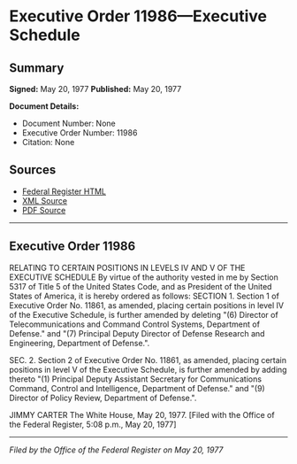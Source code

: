 # Executive Order 11986—Executive Schedule

## Summary

**Signed:** May 20, 1977
**Published:** May 20, 1977

**Document Details:**
- Document Number: None
- Executive Order Number: 11986
- Citation: None

## Sources
- [Federal Register HTML](https://www.presidency.ucsb.edu/documents/executive-order-11986-executive-schedule)
- [XML Source](None)
- [PDF Source](None)

---

## Executive Order 11986

RELATING TO CERTAIN POSITIONS IN LEVELS IV AND V OF THE EXECUTIVE SCHEDULE
By virtue of the authority vested in me by Section 5317 of Title 5 of the United States Code, and as President of the United States of America, it is hereby ordered as follows:
SECTION 1. Section 1 of Executive Order No. 11861, as amended, placing certain positions in level IV of the Executive Schedule, is further amended by deleting "(6) Director of Telecommunications and Command Control Systems, Department of Defense." and "(7) Principal Deputy Director of Defense Research and Engineering, Department of Defense.".

SEC. 2. Section 2 of Executive Order No. 11861, as amended, placing certain positions in level V of the Executive Schedule, is further amended by adding thereto "(1) Principal Deputy Assistant Secretary for Communications Command, Control and Intelligence, Department of Defense." and "(9) Director of Policy Review, Department of Defense.".

JIMMY CARTER
The White House,
May 20, 1977.
[Filed with the Office of the Federal Register, 5:08 p.m., May 20, 1977]

---

*Filed by the Office of the Federal Register on May 20, 1977*
